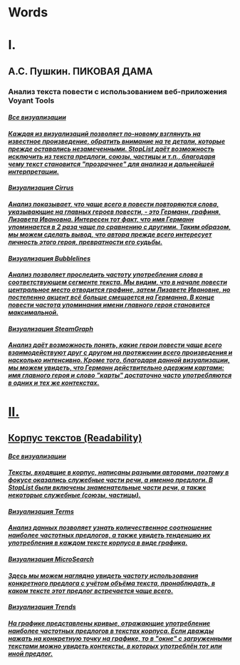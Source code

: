 # Words
# I.
<h2><b>А.С. Пушкин. 
  ПИКОВАЯ ДАМА</b></h2>
  <h3>Анализ текста повести с использованием веб-приложения Voyant Tools</h3>

<h4><em><a href=https://voyant-tools.org/?stopList=keywords-f981a2004f1fb0d081364ca30e5ba3f7&panels=cirrus%2Creader%2Cbubblelines%2Csummary%2Cstreamgraph&corpus=0965b50470339dc468ee9885bfb1c03f>Все визуализации</h4></em>
  
<h4><em>Каждая из визуализаций позволяет по-новому взглянуть на известное произведение, обратить внимание на те детали, которые прежде оставались незамеченными. StopList даёт возможность исключить из текста предлоги, союзы, частицы и т.п., благодаря чему текст становится "прозрачнее" для анализа и дальнейшей интерпретации.</h4></em>  
<h4><em><a href=https://voyant-tools.org/tool/Cirrus/?stopList=keywords-f981a2004f1fb0d081364ca30e5ba3f7&visible=105&corpus=0965b50470339dc468ee9885bfb1c03f>Визуализация Cirrus</h4></em>

<h4><em>Анализ показывает, что чаще всего в повести повторяются слова, указывающие на главных героев повести, - это Германн, графиня, Лизавета Ивановна. Интересен тот факт, что имя Германн упоминается в 2 раза чаще по сравнению с другими. Таким образом, мы можем сделать вывод, что автора прежде всего интересует личность этого героя, превратности его судьбы.</h4></em>

<h4><em><a href=https://voyant-tools.org/tool/Bubblelines/?stopList=keywords-f981a2004f1fb0d081364ca30e5ba3f7&query=%D0%B3%D0%B5%D1%80%D0%BC%D0%B0%D0%BD%D0%BD&query=%D0%B3%D1%80%D0%B0%D1%84%D0%B8%D0%BD%D1%8F&query=%D0%B8%D0%B2%D0%B0%D0%BD%D0%BE%D0%B2%D0%BD%D0%B0&query=%D0%BB%D0%B8%D0%B7%D0%B0%D0%B2%D0%B5%D1%82%D0%B0&docId=d60ac58f507a0cb1afcf9428b67c6e2c&corpus=0965b50470339dc468ee9885bfb1c03f>Визуализация Bubblelines</h4></em>   

<h4><em>Анализ позволяет проследить частоту употребления слова в соответствующем сегменте текста. Мы видим, что в начале повести центральное место отводится графине, затем Лизавете Ивановне, но постепенно акцент всё больше смещается на Германна. В конце повести частота упоминания имени главного героя становится максимальной.</h4></em>

<h4><em><a href=https://voyant-tools.org/tool/StreamGraph/?stopList=keywords-f981a2004f1fb0d081364ca30e5ba3f7&docId=d60ac58f507a0cb1afcf9428b67c6e2c&corpus=0965b50470339dc468ee9885bfb1c03f>Визуализация SteamGraph</h4></em>

<h4><em>Анализ даёт возможность понять, какие герои повести чаще всего взаимодействуют друг с другом на протяжении всего произведения и насколько интенсивно. Кроме того, благодаря данной визуализации, мы можем увидеть, что Германн действительно одержим картами: имя главного героя и слово "карты" достаточно часто употребляются в одних и тех же контекстах.</h4></em>

# II.

<h2><b>Корпус текстов (Readability)</b></h2>

<h4><em><a href=https://voyant-tools.org/?stopList=keywords-f59fb969475cdfa4ddf5e15d897e979e&panels=corpusterms%2Creader%2Cmicrosearch%2Csummary%2Ctrends&corpus=892b8ab8fae5934bbff296c7700aa462>Все визуализации</h4></em>

<h4><em>Тексты, входящие в корпус, написаны разными авторами, поэтому в фокусе оказались служебные части речи, а именно предлоги. В StopList были включены знаменательные части речи, а также некоторые служебные (союзы, частицы).</h4></em>

<h4><em><a href=https://voyant-tools.org/tool/CorpusTerms/?stopList=keywords-f59fb969475cdfa4ddf5e15d897e979e&comparisonCorpus=&corpus=892b8ab8fae5934bbff296c7700aa462>Визуализация Terms</h4></em>

<h4><em>Анализ данных позволяет узнать количественное соотношение наиболее частотных предлогов, а также увидеть тенденцию их употребления в каждом тексте корпуса в виде графика.</h4></em>

<h4><em><a href=https://voyant-tools.org/tool/MicroSearch/?stopList=keywords-f59fb969475cdfa4ddf5e15d897e979e&query=%D0%B2&corpus=892b8ab8fae5934bbff296c7700aa462>Визуализация MicroSearch</h4></em>
  
<h4><em>Здесь мы можем наглядно увидеть частоту использования конкретного предлога с учётом объёма текста, пронаблюдать, в каком тексте этот предлог встречается чаще всего.</h4></em>

<h4><em><a href=https://voyant-tools.org/tool/Trends/?stopList=keywords-f59fb969475cdfa4ddf5e15d897e979e&query=%D0%B2&query=%D0%BD%D0%B0&query=%D0%B8%D0%B7&query=%D0%BF%D0%BE&query=%D1%81&corpus=892b8ab8fae5934bbff296c7700aa462>Визуализация Trends</h4></em>
  
<h4><em>На графике представлены кривые, отражающие употребление наиболее частотных предлогов в текстах корпуса. Если дважды нажать на конкретную точку на графике, то в "окне" с загруженными текстами можно увидеть контексты, в которых употреблён тот или иной предлог.</h4></em>
